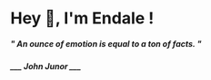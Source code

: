 <h1 title="head"> Hey 👋, I'm Endale !</h1>

**<h5><i>" An ounce of emotion is equal to a ton of facts. "</i></h5>**

*<b>___ John Junor ___</b>*
